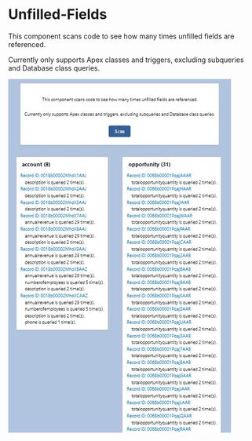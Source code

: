 # Unfilled-Fields
This component scans code to see how many times unfilled fields are referenced.

Currently only supports Apex classes and triggers, excluding subqueries and Database class queries.

<img src="https://github.com/LacChe/Unfilled-Fields/blob/main/pics/fieldScanScreenshot.JPG" />
